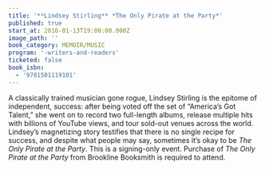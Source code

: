 ```yaml
---
title: '**Lindsey Stirling** *The Only Pirate at the Party*'
published: true
start_at: 2016-01-13T19:00:00.000Z
image_path: ''
book_category: MEMOIR/MUSIC
program: '-writers-and-readers'
ticketed: false
book_isbn:
  - '9781501119101'
---
```


A classically trained musician gone rogue, Lindsey Stirling is the epitome of independent, success: after being voted off the set of “America’s Got Talent,” she went on to record two full-length albums, release multiple hits with billions of YouTube views, and tour sold-out venues across the world. Lindsey’s magnetizing story testifies that there is no single recipe for success, and despite what people may say, sometimes it’s okay to be *The Only Pirate at the Party*. This is a signing-only event. Purchase of *The Only Pirate at the Party* from Brookline Booksmith is required to attend.